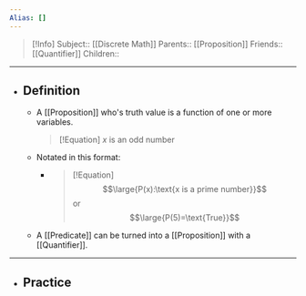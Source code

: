 ```yaml
---
Alias: []
---
```

> [!Info]
> Subject:: [[Discrete Math]]
> Parents:: [[Proposition]]
> Friends:: [[Quantifier]]
> Children:: 
---
- ## Definition
	- A [[Proposition]] who's truth value is a function of one or more variables.
	  > [!Equation]
	  > $x$ is an odd number
	- Notated in this format:
		- > [!Equation]
		  > $$\large{P(x):\text{x is a prime number}}$$
		  > or
		  > $$\large{P(5)=\text{True}}$$
	- A [[Predicate]] can be turned into a [[Proposition]] with a [[Quantifier]].
---
- ## Practice